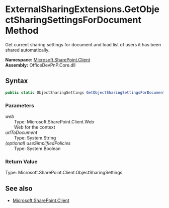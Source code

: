 # ExternalSharingExtensions.GetObjectSharingSettingsForDocument Method  
Get current sharing settings for document and load list of users it has been shared automatically.  

**Namespace:** [Microsoft.SharePoint.Client](Microsoft.SharePoint.Client.md)  
**Assembly:** OfficeDevPnP.Core.dll  
## Syntax
```C#
public static ObjectSharingSettings GetObjectSharingSettingsForDocument(Web web, String urlToDocument, Boolean useSimplifiedPolicies)
```
### Parameters
*web*  
&emsp;&emsp;Type: Microsoft.SharePoint.Client.Web  
&emsp;&emsp;Web for the context  
*urlToDocument*  
&emsp;&emsp;Type: System.String  
*(optional) useSimplifiedPolicies*  
&emsp;&emsp;Type: System.Boolean  
### Return Value
Type: Microsoft.SharePoint.Client.ObjectSharingSettings  


## See also
- [Microsoft.SharePoint.Client](Microsoft.SharePoint.Client.md)
